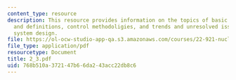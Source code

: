 ```yaml
---
content_type: resource
description: This resource provides information on the topics of basic control concepts
  and definitions, control methodoligies, and trends and unresolved issues in control
  system design.
file: https://ol-ocw-studio-app-qa.s3.amazonaws.com/courses/22-921-nuclear-power-plant-dynamics-and-control-january-iap-2006/768b510a372147b66da243acc22db8c6_2_3.pdf
file_type: application/pdf
resourcetype: Document
title: 2_3.pdf
uid: 768b510a-3721-47b6-6da2-43acc22db8c6
---
```

